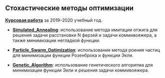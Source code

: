 ## Стохастические методы оптимизации
[__Курсовая работа__](Term_paper.pdf) за 2019–2020 учебный год.

- [__Simulated_Annealing__](./Simulated_Annealing/Simulated_Annealing.ipynb/): использование метода имитации отжига для решения задачи расстановки N ферзей и задачи коммивояжера, а также минимизации негладкой функции. 

- [__Particle_Swarm_Optimization__](./Particle_Swarm_Optimization/Particle_Swarm_Optimization.ipynb/): использование метода роения частиц для минимизации функции Розенброка и функции Экли. 

- [__Genetic_Algorithm__](./Genetic_Algorithm/Genetic_Algorithm.ipynb/): использование генетического алгоритма для минимизации функции Экли и решения задачи коммивояжера. 




